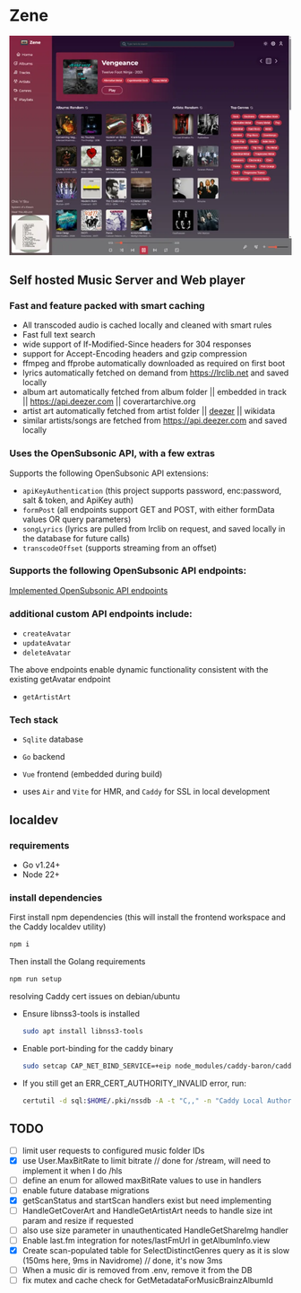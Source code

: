 # Zene
![Zene screenshot](./docs/assets/zene-home.webp)

## Self hosted Music Server and Web player
### Fast and feature packed with smart caching
- All transcoded audio is cached locally and cleaned with smart rules
- Fast full text search
- wide support of If-Modified-Since headers for 304 responses
- support for Accept-Encoding headers and gzip compression
- ffmpeg and ffprobe automatically downloaded as required on first boot
- lyrics automatically fetched on demand from https://lrclib.net and saved locally
- album art automatically fetched from album folder || embedded in track || https://api.deezer.com || coverartarchive.org
- artist art automatically fetched from artist folder || [deezer](https://api.deezer.com) || wikidata
- similar artists/songs are fetched from https://api.deezer.com and saved locally

### Uses the OpenSubsonic API, with a few extras
Supports the following OpenSubsonic API extensions:
- `apiKeyAuthentication` (this project supports password, enc:password, salt & token, and ApiKey auth)
- `formPost` (all endpoints support GET and POST, with either formData values OR query parameters)
- `songLyrics` (lyrics are pulled from lrclib on request, and saved locally in the database for future calls)
- `transcodeOffset` (supports streaming from an offset)

### Supports the following OpenSubsonic API endpoints:

[Implemented OpenSubsonic API endpoints](./docs/implemented-opensubsonic-endpoints.md)

### additional custom API endpoints include:
- `createAvatar`
- `updateAvatar`
- `deleteAvatar`

The above endpoints enable dynamic functionality consistent with the existing getAvatar endpoint
- `getArtistArt`

### Tech stack
- `Sqlite` database
- `Go` backend
- `Vue` frontend (embedded during build)

- uses `Air` and `Vite` for HMR, and `Caddy` for SSL in local development

## localdev
### requirements
- Go v1.24+
- Node 22+

### install dependencies
First install npm dependencies (this will install the frontend workspace and the Caddy localdev utility)
```bash
npm i
```
Then install the Golang requirements
```bash
npm run setup
```

resolving Caddy cert issues on debian/ubuntu
- Ensure libnss3-tools is installed
  ```bash
  sudo apt install libnss3-tools
  ```
- Enable port-binding for the caddy binary
  ```bash
  sudo setcap CAP_NET_BIND_SERVICE=+eip node_modules/caddy-baron/caddy
  ```
- If you still get an ERR_CERT_AUTHORITY_INVALID error, run:
  ```bash
  certutil -d sql:$HOME/.pki/nssdb -A -t "C,," -n "Caddy Local Authority" -i ~/.local/share/caddy/pki/authorities/local/root.crt
  ```

## TODO
- [ ] limit user requests to configured music folder IDs
- [x] use User.MaxBitRate to limit bitrate // done for /stream, will need to implement it when I do /hls
- [ ] define an enum for allowed maxBitRate values to use in handlers
- [ ] enable future database migrations
- [x] getScanStatus and startScan handlers exist but need implementing
- [ ] HandleGetCoverArt and HandleGetArtistArt needs to handle size int param and resize if requested
- [ ] also use size parameter in unauthenticated HandleGetShareImg handler
- [ ] Enable last.fm integration for notes/lastFmUrl in getAlbumInfo.view
- [x] Create scan-populated table for SelectDistinctGenres query as it is slow (150ms here, 9ms in Navidrome) // done, it's now 3ms
- [ ] When a music dir is removed from .env, remove it from the DB
- [ ] fix mutex and cache check for GetMetadataForMusicBrainzAlbumId
